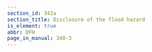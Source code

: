 ```yaml
---
section_id: 342a
section_title: Disclosure of the flood hazard
is_element: true
abbr: DFH
page_in_manual: 340-3
---
```

